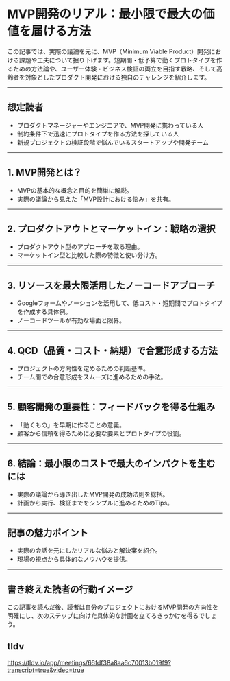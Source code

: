 # MVP開発のリアル：最小限で最大の価値を届ける方法

この記事では、実際の議論を元に、MVP（Minimum Viable Product）開発における課題や工夫について掘り下げます。短期間・低予算で動くプロトタイプを作るための方法論や、ユーザー体験・ビジネス検証の両立を目指す戦略、そして高齢者を対象としたプロダクト開発における独自のチャレンジを紹介します。

---

## 想定読者
- プロダクトマネージャーやエンジニアで、MVP開発に携わっている人
- 制約条件下で迅速にプロトタイプを作る方法を探している人
- 新規プロジェクトの検証段階で悩んでいるスタートアップや開発チーム

---

## 1. MVP開発とは？
- MVPの基本的な概念と目的を簡単に解説。
- 実際の議論から見えた「MVP設計における悩み」を共有。

---

## 2. プロダクトアウトとマーケットイン：戦略の選択
- プロダクトアウト型のアプローチを取る理由。
- マーケットイン型と比較した際の特徴と使い分け方。

---

## 3. リソースを最大限活用したノーコードアプローチ
- Googleフォームやノーションを活用して、低コスト・短期間でプロトタイプを作成する具体例。
- ノーコードツールが有効な場面と限界。

---

## 4. QCD（品質・コスト・納期）で合意形成する方法
- プロジェクトの方向性を定めるための判断基準。
- チーム間での合意形成をスムーズに進めるための手法。

---

## 5. 顧客開発の重要性：フィードバックを得る仕組み
- 「動くもの」を早期に作ることの意義。
- 顧客から信頼を得るために必要な要素とプロトタイプの役割。

---

## 6. 結論：最小限のコストで最大のインパクトを生むには
- 実際の議論から導き出したMVP開発の成功法則を総括。
- 計画から実行、検証までをシンプルに進めるためのTips。

---

## 記事の魅力ポイント
- 実際の会話を元にしたリアルな悩みと解決案を紹介。
- 現場の視点から具体的なノウハウを提供。

---

## 書き終えた読者の行動イメージ
この記事を読んだ後、読者は自分のプロジェクトにおけるMVP開発の方向性を明確にし、次のステップに向けた具体的な計画を立てるきっかけを得るでしょう。


## tldv

https://tldv.io/app/meetings/66fdf38a8aa6c70013b019f9?transcript=true&video=true
